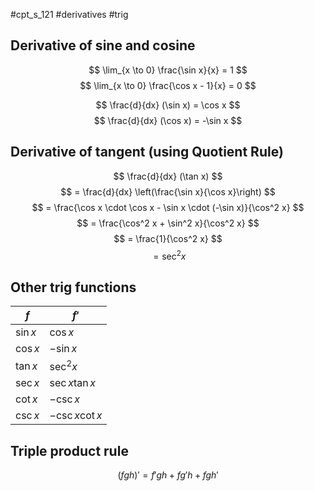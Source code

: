 #cpt_s_121 #derivatives #trig

## Derivative of sine and cosine

$$ \lim_{x \to 0} \frac{\sin x}{x} = 1 $$
$$ \lim_{x \to 0} \frac{\cos x - 1}{x} = 0 $$

$$ \frac{d}{dx} (\sin x) = \cos x $$
$$ \frac{d}{dx} (\cos x) = -\sin x $$

## Derivative of tangent (using Quotient Rule)

$$ \frac{d}{dx} (\tan x) $$
$$ = \frac{d}{dx} \left(\frac{\sin x}{\cos x}\right) $$
$$ = \frac{\cos x \cdot \cos x - \sin x \cdot (-\sin x)}{\cos^2 x} $$
$$ = \frac{\cos^2 x + \sin^2 x}{\cos^2 x} $$
$$ = \frac{1}{\cos^2 x} $$
$$ = \sec^2 x $$

## Other trig functions

| $f$      | $f'$             |
| -------- | ---------------- |
| $\sin x$ | $\cos x$         |
| $\cos x$ | $-\sin x$        |
| $\tan x$ | $\sec^2 x$       |
| $\sec x$ | $\sec x \tan x$  |
| $\cot x$ | $-\csc x$        |
| $\csc x$ | $-\csc x \cot x$ |

## Triple product rule

$$ (fgh)' = f'gh + fg'h + fgh' $$